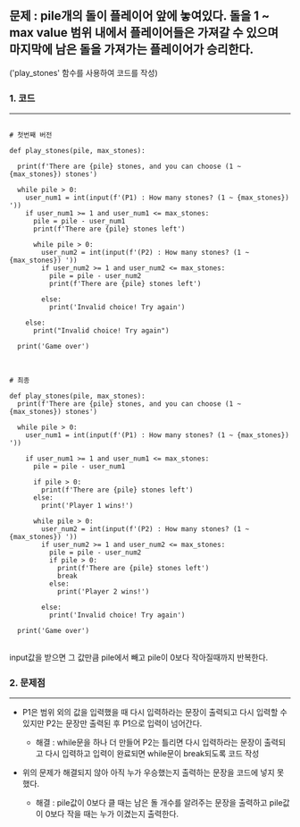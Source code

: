 ## 문제 : pile개의 돌이 플레이어 앞에 놓여있다. 돌을 1 ~ max value 범위 내에서 플레이어들은 가져갈 수 있으며 마지막에 남은 돌을 가져가는 플레이어가 승리한다.   
('play_stones' 함수를 사용하여 코드를 작성)

### 1. 코드
***
<pre>
<code>
# 첫번째 버전

def play_stones(pile, max_stones):

  print(f'There are {pile} stones, and you can choose (1 ~ {max_stones}) stones')
  
  while pile > 0:
    user_num1 = int(input(f'(P1) : How many stones? (1 ~ {max_stones}) '))
    if user_num1 >= 1 and user_num1 <= max_stones:
      pile = pile - user_num1
      print(f'There are {pile} stones left')
      
      while pile > 0:
        user_num2 = int(input(f'(P2) : How many stones? (1 ~ {max_stones}) '))
        if user_num2 >= 1 and user_num2 <= max_stones:
          pile = pile - user_num2
          print(f'There are {pile} stones left')
          
        else:
          print('Invalid choice! Try again')
          
    else:
      print("Invalid choice! Try again")
      
  print('Game over')
</code>
</pre>

<pre>
<code>
# 최종

def play_stones(pile, max_stones):
  print(f'There are {pile} stones, and you can choose (1 ~ {max_stones}) stones')
  
  while pile > 0:
    user_num1 = int(input(f'(P1) : How many stones? (1 ~ {max_stones}) '))
    
    if user_num1 >= 1 and user_num1 <= max_stones:
      pile = pile - user_num1
      
      if pile > 0:
        print(f'There are {pile} stones left')
      else:
        print('Player 1 wins!')
      
      while pile > 0:
        user_num2 = int(input(f'(P2) : How many stones? (1 ~ {max_stones}) '))
        if user_num2 >= 1 and user_num2 <= max_stones:
          pile = pile - user_num2
          if pile > 0:
            print(f'There are {pile} stones left')
            break
          else:
            print('Player 2 wins!')
            
        else:
          print('Invalid choice! Try again')
          
  print('Game over')
</code>
</pre>

input값을 받으면 그 값만큼 pile에서 빼고 pile이 0보다 작아질때까지 반복한다.   

### 2. 문제점
***
- P1은 범위 외의 값을 입력했을 때 다시 입력하라는 문장이 출력되고 다시 입력할 수 있지만 P2는 문장만 출력된 후 P1으로 입력이 넘어간다.
  - 해결 : while문을 하나 더 만들어 P2는 틀리면 다시 입력하라는 문장이 출력되고 다시 입력하고 입력이 완료되면 while문이 break되도록 코드 작성
  
- 위의 문제가 해결되지 않아 아직 누가 우승했는지 출력하는 문장을 코드에 넣지 못했다.
  - 해결 : pile값이 0보다 클 때는 남은 돌 개수를 알려주는 문장을 출력하고 pile값이 0보다 작을 때는 누가 이겼는지 출력한다.
